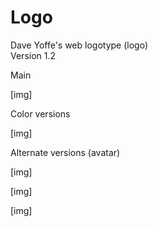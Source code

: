 # Logo
Dave Yoffe's web logotype (logo)  
Version 1.2  
  
Main 
  
[img]  
  
    
Color versions  
  
[img]  
  
    
Alternate versions (avatar)  
  
[img]  
  
[img]  
  
[img]  
